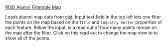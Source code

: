 [RISD Alumni Filterable Map](http://rubillionaire.github.io/risd-alumni-map-filterable)

Loads alumni map data from [gist](https://gist.github.com/community-risd/87c31d2a43a704b4c443). Input text field in the top left lets one filter the points on the map based on the `Title` and `Industry Sector` properties of each feature. Below the input, is a read out of how many points remain on the map after the filter. Click on this read out to change the map view to to show all of the points.